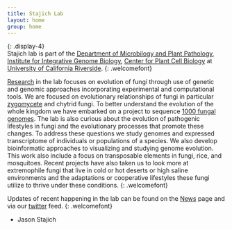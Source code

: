 ```yaml
---
title: Stajich Lab 
layout: home
group: home
---
```


{: .display-4}
<br>
Stajich lab is part of the [Department of Microbilogy and Plant Pathology](https://microplantpath.ucr.edu), [Institute for Integrative Genome Biology](https://iigb.ucr.edu), [Center for Plant Cell Biology](https://cepceb.ucr.edu) at [University of California Riverside](https://ucr.edu). 
{: .welcomefont}

[Research](/research) in the lab focuses on evolution of fungi through use of genetic and genomic approaches incorporating experimental and computational tools. We are focused on evolutionary relationships of fungi in particular [zygomycete](http://zygolife.org/home/) and chytrid fungi. To better understand the evolution of the whole kingdom we have embarked on a project to sequence [1000 fungal genomes](http://1000.fungalgenomes.org/home/). The lab is also curious about the evolution of pathogenic lifestyles in fungi and the evolutionary processes that promote these changes. To address these questions we study genomes and expressed transcriptome of individuals or populations of a species.  We also develop bioinformatic approaches to visualizing and studying genome evolution. This work also include a focus on transposable elements in fungi, rice, and mosquitoes. Recent projects have also taken us to look more at extremophile fungi that live in cold or hot deserts or high saline environments and the adaptations or cooperative lifestyles these fungi utilize to thrive under these conditions.
{: .welcomefont}

Updates of recent happening in the lab can be found on the [News](/news) page and via our [twitter](https://twitter.com/stajichlab) feed.
{: .welcomefont}

- Jason Stajich

